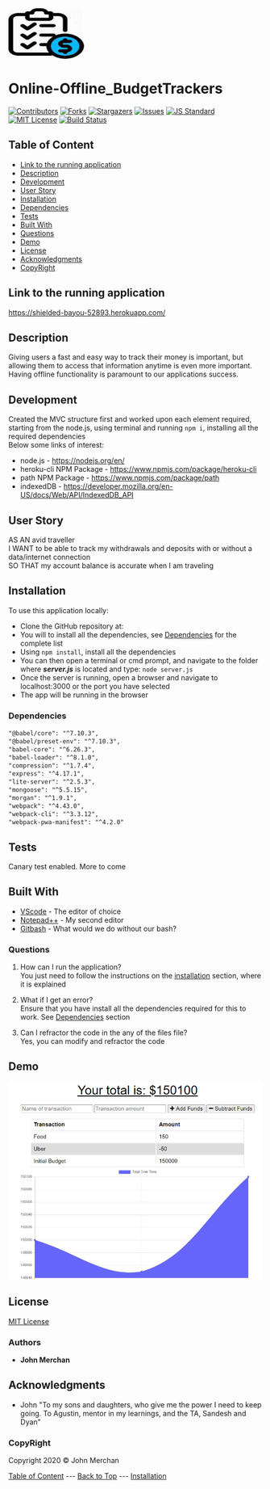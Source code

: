 <img src="https://github.com/johnnyboysydney/Online-Offline_BudgetTrackers/blob/master/public/assets/icon/budget_icon.jpg" width="150" height="100">

# Online-Offline_BudgetTrackers

[contributors-shield]: https://img.shields.io/github/contributors/johnnyboysydney/Online-Offline_BudgetTrackers.svg?style=flat-square
[contributors-url]: https://github.com/johnnyboysydney/Online-Offline_BudgetTrackers/graphs/contributors
[forks-shield]: https://img.shields.io/github/forks/johnnyboysydney/Online-Offline_BudgetTrackers.svg?style=flat-square
[forks-url]: https://github.com/johnnyboysydney/Online-Offline_BudgetTrackers/network
[stars-shield]: https://img.shields.io/github/stars/johnnyboysydney/Online-Offline_BudgetTrackers.svg?style=flat-square
[stars-url]: https://github.com/johnnyboysydney/Online-Offline_BudgetTrackers/stargazers
[issues-shield]: https://img.shields.io/github/issues/johnnyboysydney/Online-Offline_BudgetTrackers.svg?style=flat-square
[issues-url]: https://github.com/johnnyboysydney/Online-Offline_BudgetTrackers/issues
[build-style-shield]: https://img.shields.io/badge/code%20style-standard-brightgreen.svg?style=flat
[build-style-url]: https://github.com/feross/standard
[license-shield]: https://img.shields.io/github/license/johnnyboysydney/Online-Offline_BudgetTrackers.svg?style=flat-square
[license-url]: http://choosealicense.com/licenses/mit/
[![Contributors][contributors-shield]][contributors-url] [![Forks][forks-shield]][forks-url] [![Stargazers][stars-shield]][stars-url] [![Issues][issues-shield]][issues-url] [![JS Standard][build-style-shield]][build-style-url] [![MIT License][license-shield]][license-url]
[![Build Status](https://travis-ci.com/johnnyboysydney/Online-Offline_BudgetTrackers.svg?branch=master)](https://travis-ci.com/johnnyboysydney/Online-Offline_BudgetTrackers)

## Table of Content

- [Link to the running application](#link-to-the-running-application)
- [Description](#description)
- [Development](#development)
- [User Story](#user-story)
- [Installation](#installation)
- [Dependencies](#dependencies)
- [Tests](#tests)
- [Built With](#built-with)
- [Questions](#questions)
- [Demo](#demo)
- [License](#license)
- [Acknowledgments](#acknowledgments)
- [CopyRight](#copyright)

## Link to the running application

<https://shielded-bayou-52893.herokuapp.com/>

## Description

Giving users a fast and easy way to track their money is important, but allowing them to access that information anytime is even more important. Having offline functionality is paramount to our applications success.

## Development

Created the MVC structure first and worked upon each element required, starting from the node.js, using terminal and running ``npm i``, installing all the required dependencies  
Below some links of interest:

- node.js - <https://nodejs.org/en/>
- heroku-cli NPM Package - <https://www.npmjs.com/package/heroku-cli>
- path NPM Package - <https://www.npmjs.com/package/path>
- indexedDB - <https://developer.mozilla.org/en-US/docs/Web/API/IndexedDB_API>

## User Story

AS AN avid traveller  
I WANT to be able to track my withdrawals and deposits with or without a data/internet connection  
SO THAT my account balance is accurate when I am traveling

## Installation

To use this application locally:

- Clone the GitHub repository at:
- You will to install all the dependencies, see [Dependencies](#dependencies) for the complete list
- Using ```npm install```, install all the dependencies
- You can then open a terminal or cmd prompt, and navigate to the folder where **_server.js_** is located and type: ``node server.js``
- Once the server is running, open a browser and navigate to localhost:3000 or the port you have selected
- The app will be running in the browser

### Dependencies

    "@babel/core": "^7.10.3",
    "@babel/preset-env": "^7.10.3",
    "babel-core": "^6.26.3",
    "babel-loader": "^8.1.0",
    "compression": "^1.7.4",
    "express": "^4.17.1",
    "lite-server": "^2.5.3",
    "mongoose": "^5.5.15",
    "morgan": "^1.9.1",
    "webpack": "^4.43.0",
    "webpack-cli": "^3.3.12",
    "webpack-pwa-manifest": "^4.2.0"

## Tests

Canary test enabled. More to come

## Built With

- [VScode](https://code.visualstudio.com/) - The editor of choice
- [Notepad++](https://notepad-plus-plus.org/) - My second editor
- [Gitbash](https://gitforwindows.org/) - What would we do without our bash?

### Questions

1. How can I run the application?  
You just need to follow the instructions on the [installation](#installation) section, where it is explained

2. What if I get an error?  
Ensure that you have install all the dependencies required for this to work. See [Dependencies](#dependencies) section

3. Can I refractor the code in the any of the files file?  
Yes, you can modify and refractor the code

## Demo

![Demo](./public/assets/demo/demo.gif)

## License

[MIT License](./LICENSE)

### Authors

- **John Merchan**

## Acknowledgments

- John "To my sons and daughters, who give me the power I need to keep going. To Agustin, mentor in my learnings, and the TA, Sandesh and Dyan"

### CopyRight

Copyright 2020 &copy; John Merchan

[Table of Content](#Table-of-Content) --- [Back to Top](#Online-Offline_BudgetTrackers ) --- [Installation](#Installation)